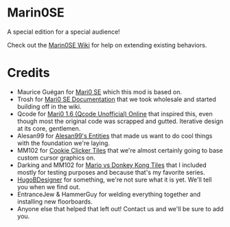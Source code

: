 Marin0SE
========

A special edition for a special audience!

Check out the [Marin0SE Wiki](https://github.com/GoonHouse/Marin0SE/wiki) for help on extending existing behaviors.

Credits
=======
* Maurice Guégan for [Mari0 SE](http://forum.stabyourself.net/viewtopic.php?f=8&t=4004&sid=ffaf81980c0fafbd92f46b37ba722eb9) which this mod is based on.
* Trosh for [Mari0 SE Documentation](http://guegan.de/mari0doc/index.php) that we took wholesale and started building off in the wiki.
* Qcode for [Mari0 1.6 (Qcode Unofficial) Online](http://forum.stabyourself.net/viewtopic.php?f=13&t=4440) that inspired this, even though most the original code was scrapped and gutted. Iterative design at its core, gentlemen.
* Alesan99 for [Alesan99's Entities](http://forum.stabyourself.net/viewtopic.php?f=13&t=3636) that made us want to do cool things with the foundation we're laying.
* MM102 for [Cookie Clicker Tiles](http://forum.stabyourself.net/viewtopic.php?p=84307#p84307) that we're almost certainly going to base custom cursor graphics on.
* Darking and MM102 for [Mario vs Donkey Kong Tiles](http://forum.stabyourself.net/styles/stabsilver/imageset/icon_post_target.gif) that I included mostly for testing purposes and because that's my favorite series.
* [HugoBDesigner](http://hugobdesigner.blogspot.com.br/p/mari0.html) for something, we're not sure what it is yet. We'll tell you when we find out.
* EntranceJew & HammerGuy for welding everything together and installing new floorboards.
* Anyone else that helped that left out! Contact us and we'll be sure to add you.
